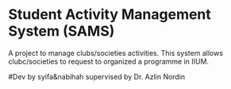 # Student Activity Management System (SAMS)

A project to manage clubs/societies activities. This system allows clubc/societies to request to organized a programme in IIUM. 

#Dev by syifa&nabihah supervised by Dr. Azlin Nordin 


